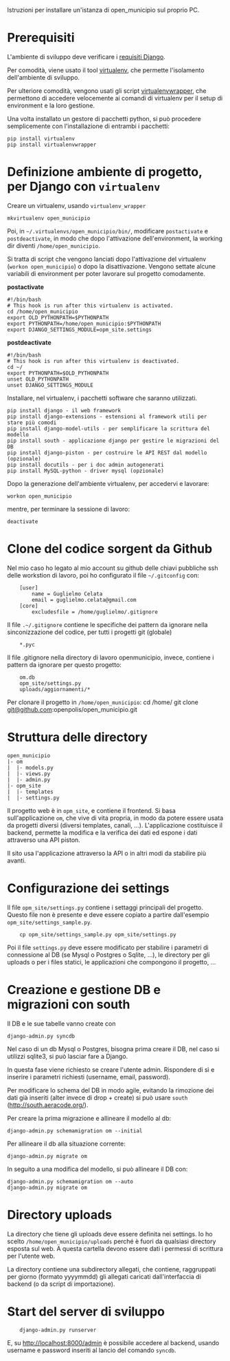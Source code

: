 Istruzioni per installare un'istanza di open_municipio sul proprio PC.

Prerequisiti
============

L'ambiente di sviluppo deve verificare i [requisiti Django](http://docs.djangoproject.com/en/dev/faq/install/).

Per comodità, viene usato il tool [virtualenv](http://www.arthurkoziel.com/2008/10/22/working-virtualenv/), che permette
l'isolamento dell'ambiente di sviluppo.

Per ulteriore comodità, vengono usati gli script [virtualenvwrapper](http://www.doughellmann.com/docs/virtualenvwrapper/), che permettono di accedere velocemente ai comandi di virtualenv per il setup di environment e la loro gestione.

Una volta installato un gestore di pacchetti python, si può procedere semplicemente con l'installazione di entrambi i pacchetti:

    pip install virtualenv
    pip install virtualenvwrapper



Definizione ambiente di progetto, per Django con `virtualenv`
=============================================================

Creare un virtualenv, usando `virtualenv_wrapper`

    mkvirtualenv open_municipio

Poi, in `~/.virtualenvs/open_municipio/bin/`, modificare `postactivate` e `postdeactivate`, in modo che dopo l'attivazione dell'environment, la working dir diventi `/home/open_municipio`.

Si tratta di script che vengono lanciati dopo l'attivazione del virtualenv (`workon open_municipio`) o dopo 
la disattivazione. Vengono settate alcune variabili di environment per poter lavorare sul progetto comodamente.

**postactivate**

    #!/bin/bash
    # This hook is run after this virtualenv is activated.
    cd /home/open_municipio
    export OLD_PYTHONPATH=$PYTHONPATH
    export PYTHONPATH=/home/open_municipio:$PYTHONPATH
    export DJANGO_SETTINGS_MODULE=opm_site.settings

**postdeactivate**

    #!/bin/bash
    # This hook is run after this virtualenv is deactivated.
    cd ~/
    export PYTHONPATH=$OLD_PYTHONPATH
    unset OLD_PYTHONPATH
    unset DJANGO_SETTINGS_MODULE

Installare, nel virtualenv, i pacchetti software che saranno utilizzati.

    pip install django - il web framework
    pip install django-extensions - estensioni al framework utili per stare più comodi
    pip install django-model-utils - per semplificare la scrittura del modello
    pip install south - applicazione django per gestire le migrazioni del DB
    pip install django-piston - per costruire le API REST dal modello (opzionale)
    pip install docutils - per i doc admin autogenerati
    pip install MySQL-python - driver mysql (opzionale)

Dopo la generazione dell'ambiente virtualenv, per accedervi e lavorare:

    workon open_municipio
    
mentre, per terminare la sessione di lavoro:

    deactivate
    

Clone del codice sorgent da Github
==================================
Nel mio caso ho legato al mio account su github delle chiavi pubbliche ssh 
delle workstion di lavoro, poi ho configurato il file `~/.gitconfig` con:

		[user]
			name = Guglielmo Celata
			email = guglielmo.celata@gmail.com
		[core]
			excludesfile = /home/guglielmo/.gitignore	

Il file `.~/.gitignore` contiene le specifiche dei pattern da ignorare nella sinconizzazione del codice,
per tutti i progetti git (globale)

		*.pyc

Il file .gitignore nella directory di lavoro openmunicipio, invece, contiene
i pattern da ignorare per questo progetto:

		om.db
		opm_site/settings.py
		uploads/aggiornamenti/*


Per clonare il progetto in `/home/open_municipio`:
		cd /home/
		git clone git@github.com:openpolis/open_municipio.git


Struttura delle directory
=========================
    open_municipio
    |- om
    |  |- models.py
    |  |- views.py
    |  |- admin.py
    |- opm_site
    |  |- templates
    |  |- settings.py


Il progetto web è in `opm_site`, e contiene il frontend. Si basa sull'applicazione `om`, che vive di vita propria,
in modo da potere essere usata da progetti diversi (diversi templates, canali, ...).
L'applicazione costituisce il backend, permette la modifica e la verifica dei dati ed espone i dati attraverso una API piston.

Il sito usa l'applicazione attraverso la API o in altri modi da stabilire più avanti.


Configurazione dei settings
===========================
Il file `opm_site/settings.py` contiene i settaggi principali del progetto. Questo file non è presente e deve essere 
copiato a partire dall'esempio `opm_site/settings_sample.py`.

		cp opm_site/settings_sample.py opm_site/settings.py
		
Poi il file `settings.py` deve essere modificato per stabilire i parametri di connessione al DB (se Mysql o Postgres o Sqlite, ...),
le directory per gli uploads o per i files statici, le applicazioni che compongono il progetto, ...


Creazione e gestione DB e migrazioni con south
==============================================
Il DB e le sue tabelle vanno create con 

    django-admin.py syncdb

Nel caso di un db Mysql o Postgres, bisogna prima creare il DB, 
nel caso si utilizzi sqlite3, si può lasciar fare a Django.

In questa fase viene richiesto se creare l'utente admin. Rispondere di sì e
inserire i parametri richiesti (username, email, password).

Per modificare lo schema del DB in modo agile, evitando la rimozione dei dati già inseriti
(alter invece di drop + create) si può usare `south` (http://south.aeracode.org/).

Per creare la prima migrazione e allineare il modello al db:

    django-admin.py schemamigration om --initial

Per allineare il db alla situazione corrente:

    django-admin.py migrate om



In seguito a una modifica del modello, si può allineare il DB con:

    django-admin.py schemamigration om --auto
    django-admin.py migrate om


Directory uploads
=================
La directory che tiene gli uploads deve essere definita nei settings. Io ho scelto `/home/open_municipio/uploads`
perché è fuori da qualsiasi directory esposta sul web. A questa cartella devono essere dati i permessi di scrittura per
l'utente web.

La directory contiene una subdirectory allegati, che contiene, raggruppati per giorno (formato yyyymmdd) gli allegati
caricati dall'interfaccia di backend (o da script di importazione).


Start del server di sviluppo
============================
		django-admin.py runserver
		
E, su [http://localhost:8000/admin](http://localhost:8000/admin) è possibile accedere al backend, usando 
username e password inseriti al lancio del comando `syncdb`.
